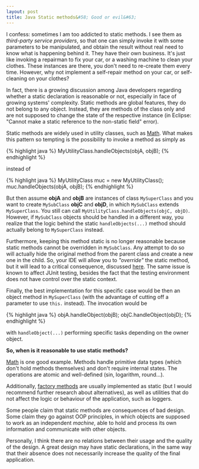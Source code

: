 ```yaml
---
layout: post
title: Java Static methods&#58; Good or evil&#63;
---
```


I confess: sometimes I am too addicted to static methods. I see them as *third-party service providers*, so that one can simply invoke it with some parameters to be manipulated, and obtain the result without real need to know what is happening behind it. They have their own business.
It's just like invoking a repairman to fix your car, or a washing machine to clean your clothes.
These instances are there, you don't need to re-create them every time.
However, why not implement a self-repair method on your car, or self-cleaning on your clothes?

In fact, there is a growing discussion among Java developers regarding whether a static declaration is reasonable or not, especially in face of growing systems' complexity.
Static methods are global features, they do not belong to any object.
Instead, they are methods of the class only and are not supposed to change the state of the respective instance (in Eclipse: "Cannot make a static reference to the non-static field" error).

Static methods are widely used in utility classes, such as [Math](http://docs.oracle.com/javase/7/docs/api/java/lang/Math.html). What makes this pattern so tempting is the possibility to invoke a method as simply as

{% highlight java %}
MyUtilityClass.handleObjects(objA, objB);
{% endhighlight %}

instead of

{% highlight java %}
MyUtilityClass muc = new MyUtilityClass();
muc.handleObjects(objA, objB);
{% endhighlight %}

But then assume **objA** and **objB** are instances of class `MySuperClass` and you want to create `MySubClass` **objC** and **objD**, in which `MySubClass` extends `MySuperClass`.
You still can call `MyUtilityClass.handleObjects(objC, objD)`.
However, if `MySubClass` objects should be handled in a different way, you realize that the logic behind the static `handleObjects(...)` method should actually belong to `MySuperClass` instead.

Furthermore, keeping this method static is no longer reasonable because static methods cannot be overridden in `MySubClass`. Any attempt to do so will actually hide the original method from the parent class and create a new one in the child.
So, your IDE will allow you to *"override"* the static method, but it will lead to a critical consequence, discussed [here](http://www.xyzws.com/Javafaq/can-static-methods-be-overridden/1).
The same issue is known to affect JUnit testing, besides the fact that the testing environment does not have control over the static context.

Finally, the best implementation for this specific case would be then an object method in `MySuperClass` (with the advantage of cutting off a parameter to use `this.` instead).
The invocation would be

{% highlight java %}
objA.handleObject(objB);
objC.handleObject(objD);
{% endhighlight %}

with `handleObject(...)` performing specific tasks depending on the owner object.

**So, when is it reasonable to use static methods?**

[Math](http://docs.oracle.com/javase/7/docs/api/java/lang/Math.html) is one good example. Methods handle primitive data types (which don't hold methods themselves) and don't require internal states. The operations are atomic and well-defined (sin, logarithm, round...).

Additionally, [factory methods](http://en.wikipedia.org/wiki/Factory_(software_concept)) are usually implemented as static (but I would recommend further research about alternatives), as well as utilities that do not affect the logic or behaviour of the application, such as loggers.

Some people claim that static methods are consequences of bad design. Some claim they go against OOP principles, in which objects are supposed to work as an independent *machine*, able to hold and process its own information and communicate with other objects.

Personally, I think there are no relations between their usage and the quality of the design. A great design may have static declarations, in the same way that their absence does not necessarily increase the quality of the final application.
